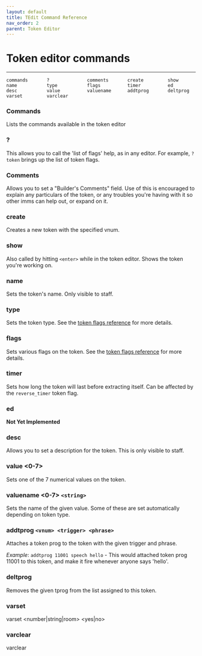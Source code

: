 ```yaml
---
layout: default
title: TEdit Command Reference
nav_order: 2
parent: Token Editor
---
```


# Token editor commands
---

```
commands       ?              comments       create         show           
name           type           flags          timer          ed             
desc           value          valuename      addtprog       deltprog       
varset         varclear       
```

### Commands
Lists the commands available in the token editor

### ?
This allows you to call the 'list of flags' help, as in any editor. For example, `? token` brings up the list of token flags.

### Comments
Allows you to set a "Builder's Comments" field. Use of this is encouraged to explain any particulars of the token, or any troubles you're having with it so other imms can help out, or expand on it.

### create <vnum>
Creates a new token with the specified vnum.

### show
Also called by hitting `<enter>` while in the token editor. Shows the token you're working on.

### name
Sets the token's name. Only visible to staff.

### type
Sets the token type. See the [token flags reference](tedit-flags-reference) for more details.

### flags
Sets various flags on the token. See the [token flags reference](tedit-flags-reference) for more details.

### timer
Sets how long the token will last before extracting itself. Can be affected by the `reverse_timer` token flag.

### ed
**Not Yet Implemented**

### desc
Allows you to set a description for the token. This is only visible to staff.

### value <0-7> <value>
Sets one of the 7 numerical values on the token.

### valuename <0-7> `<string>`
Sets the name of the given value. Some of these are set automatically depending on token type.

### addtprog `<vnum> <trigger> <phrase>`
Attaches a token prog to the token with the given trigger and phrase.

*Example*: `addtprog 11001 speech hello` - This would attached token prog 11001 to this token, and make it fire whenever anyone says 'hello'.

### deltprog <tprog number>
Removes the given tprog from the list assigned to this token.

### varset
varset <name> <number|string|room> <yes|no> <value>
### varclear
varclear <name>